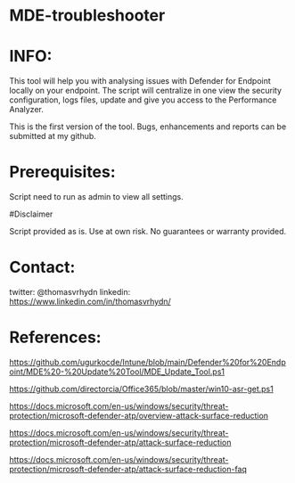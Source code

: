 # MDE-troubleshooter
# INFO:
This tool will help you with analysing issues with Defender for Endpoint locally on your endpoint. The script will centralize in one view the security configuration, logs files, update
and give you access to the Performance Analyzer.

This is the first version of the tool. Bugs, enhancements and reports can be submitted at my github.

# Prerequisites: 

Script need to run as admin to view all settings.

#Disclaimer

Script provided as is. Use at own risk. No guarantees or warranty provided.

# Contact:
twitter:  @thomasvrhydn
linkedin: https://www.linkedin.com/in/thomasvrhydn/

# References:

https://github.com/ugurkocde/Intune/blob/main/Defender%20for%20Endpoint/MDE%20-%20Update%20Tool/MDE_Update_Tool.ps1

https://github.com/directorcia/Office365/blob/master/win10-asr-get.ps1

https://docs.microsoft.com/en-us/windows/security/threat-protection/microsoft-defender-atp/overview-attack-surface-reduction

https://docs.microsoft.com/en-us/windows/security/threat-protection/microsoft-defender-atp/attack-surface-reduction

https://docs.microsoft.com/en-us/windows/security/threat-protection/microsoft-defender-atp/attack-surface-reduction-faq

